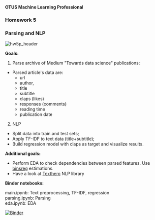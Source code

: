 
**OTUS Machine Learning Professional**
### **Homework 5**

### Parsing and NLP
![hw5p_header](https://user-images.githubusercontent.com/73858914/170866768-f64bea0c-1af1-43e1-b8b9-623d2a1bb943.png)

**Goals:**  
1. Parse archive of Medium "Towards data science" publications:
- Parsed article's data are:
    - url
    - author, 
    - title
    - subtitle
    - claps (likes)
    - responses (comments)
    - reading time
    - publication date
2. NLP 
- Split data into train and test sets;
- Apply TF-IDF to text data (title+subtitle);
- Build regression model with claps as target and visualize results.

**Additional goals:**  

- Perform EDA to check dependencies between parsed features. Use [binsreg](https://github.com/nppackages/binsreg) estimations.
- Have a look at [Texthero](https://github.com/jbesomi/texthero) NLP library

**Binder notebooks:**

main.ipynb: Text preprocessing, TF-IDF, regression   
parsing.ipynb: Parsing   
eda.ipynb: EDA   

[![Binder](https://mybinder.org/badge_logo.svg)](https://mybinder.org/v2/gh/oort77/OTUS_PRO_HW5/main)  

